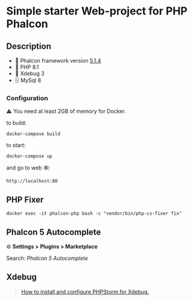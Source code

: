 # Simple starter Web-project for PHP Phalcon

## Description
- 🦅 Phalcon framework version [5.1.4](https://docs.phalcon.io/5.0/en/introduction)
- 🐘 PHP 8.1
- 🐛 Xdebug 3
- 🗄 MySql 8

### Configuration
⚠️ You need at least 2GB of memory for Docker.

to build:
```shell
docker-compose build
```

to start:
```shell
docker-compose up
```

and go to web 🕸: 
```
http://localhost:80
```

## PHP Fixer
```
docker exec -it phalcon-php bash -c "vendor/bin/php-cs-fixer fix"
```

## Phalcon 5 Autocomplete
⚙️ **Settings > Plugins > Marketplace**

Search: _Phalcon 5 Autocomplete_

## Xdebug
> [How to install and configure PHPStorm for Xdebug.](docs/xdebug/INSTALL.md)

